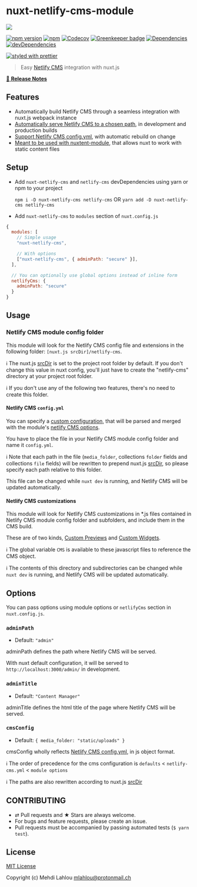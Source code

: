 # nuxt-netlify-cms-module

<p>
  <a href="https://circleci.com/gh/medfreeman/nuxt-netlify-cms-module">
    <img src="https://circleci.com/gh/medfreeman/nuxt-netlify-cms-module.svg?style=svg">
  </a>
</p>

[![npm version](https://img.shields.io/npm/v/nuxt-netlify-cms.svg)](https://www.npmjs.com/package/nuxt-netlify-cms)
[![npm](https://img.shields.io/npm/dt/nuxt-netlify-cms.svg?style=flat-square)](https://npmjs.com/package/nuxt-netlify-cms)
[![Codecov](https://img.shields.io/codecov/c/github/medfreeman/nuxt-netlify-cms-module.svg?style=flat-square)](https://codecov.io/gh/medfreeman/nuxt-netlify-cms-module)
[![Greenkeeper badge](https://badges.greenkeeper.io/medfreeman/nuxt-netlify-cms-module.svg)](https://greenkeeper.io/)
[![Dependencies](https://img.shields.io/david/medfreeman/nuxt-netlify-cms-module.svg)](https://david-dm.org/medfreeman/nuxt-netlify-cms-module)
[![devDependencies](https://img.shields.io/david/dev/medfreeman/nuxt-netlify-cms-module.svg)](https://david-dm.org/medfreeman/nuxt-netlify-cms-module?type=dev)

[![styled with prettier](https://img.shields.io/badge/styled_with-prettier-ff69b4.svg)](https://github.com/prettier/prettier)

> Easy [Netlify CMS](https://www.netlifycms.org/) integration with nuxt.js

[📖 **Release Notes**](./CHANGELOG.md)

## Features

- Automatically build Netlify CMS through a seamless integration with nuxt.js webpack instance
- [Automatically serve Netlify CMS to a chosen path](#adminpath), in development and production builds
- [Support Netlify CMS config.yml](#netlify-cms-configyml), with automatic rebuild on change
- [Meant to be used with nuxtent-module](https://github.com/nuxt-community/nuxtent-module), that allows nuxt to work with static content files

## Setup
- Add `nuxt-netlify-cms` and `netlify-cms` devDependencies using yarn or npm to your project

  `npm i -D nuxt-netlify-cms netlify-cms` OR `yarn add -D nuxt-netlify-cms netlify-cms`

- Add `nuxt-netlify-cms` to `modules` section of `nuxt.config.js`

```js
{
  modules: [
    // Simple usage
    "nuxt-netlify-cms",

    // With options
    ["nuxt-netlify-cms", { adminPath: "secure" }],
  ],

  // You can optionally use global options instead of inline form
  netlifyCms: {
    adminPath: "secure"
  }
}
```

## Usage

### Netlify CMS module config folder

This module will look for the Netlify CMS config file and extensions in the following folder: `[nuxt.js srcDir]/netlify-cms`.

:information_source: The nuxt.js [srcDir](https://nuxtjs.org/api/configuration-srcdir/) is set to the project root folder by default. If you don't change this value in nuxt config, you'll just have to create the "netlify-cms" directory at your project root folder.

:information_source: If you don't use any of the following two features, there's no need to create this folder.

#### Netlify CMS `config.yml`

You can specify a [custom configuration](https://www.netlifycms.org/docs/add-to-your-site/#configuration), that will be parsed and merged with the module's [netlify CMS options](#cmsconfig).

You have to place the file in your Netlify CMS module config folder and name it `config.yml`.

:information_source: Note that each path in the file (`media_folder`, collections `folder` fields and collections `file` fields) will be rewritten to prepend nuxt.js [srcDir](https://nuxtjs.org/api/configuration-srcdir/), so please specify each path relative to this folder.

This file can be changed while `nuxt dev` is running, and Netlify CMS will be updated automatically.

#### Netlify CMS customizations

This module will look for Netlify CMS customizations in \*.js files contained in Netlify CMS module config folder and subfolders, and include them in the CMS build.

These are of two kinds, [Custom Previews](https://www.netlifycms.org/docs/customization/) and [Custom Widgets](https://www.netlifycms.org/docs/custom-widgets/).

:information_source: The global variable `CMS` is available to these javascript files to reference the CMS object.

:information_source: The contents of this directory and subdirectories can be changed while `nuxt dev` is running, and Netlify CMS will be updated automatically.

## Options
You can pass options using module options or `netlifyCms` section in `nuxt.config.js`.

### `adminPath`
- Default: `"admin"`

adminPath defines the path where Netlify CMS will be served.

With nuxt default configuration, it will be served to `http://localhost:3000/admin/` in development.

### `adminTitle`
- Default: `"Content Manager"`

adminTitle defines the html title of the page where Netlify CMS will be served.

### `cmsConfig`
- Default: `{
    media_folder: "static/uploads"
  }`

cmsConfig wholly reflects [Netlify CMS config.yml](#netlify-cms-configyml), in js object format.

:information_source: The order of precedence for the cms configuration is `defaults` < `netlify-cms.yml` < `module options`

:information_source: The paths are also rewritten according to nuxt.js [srcDir](https://nuxtjs.org/api/configuration-srcdir/)

## CONTRIBUTING

* ⇄ Pull requests and ★ Stars are always welcome.
* For bugs and feature requests, please create an issue.
* Pull requests must be accompanied by passing automated tests (`$ yarn test`).

## License

[MIT License](./LICENSE)

Copyright (c) Mehdi Lahlou <mlahlou@protonmail.ch>
